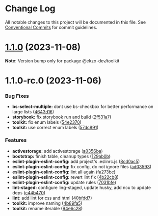 # Change Log

All notable changes to this project will be documented in this file.
See [Conventional Commits](https://conventionalcommits.org) for commit guidelines.

# [1.1.0](https://github.com/ekzo-dev/aurelia-components/compare/@ekzo-dev/toolkit@1.1.0-rc.0...@ekzo-dev/toolkit@1.1.0) (2023-11-08)

**Note:** Version bump only for package @ekzo-dev/toolkit





# 1.1.0-rc.0 (2023-11-06)


### Bug Fixes

* **bs-select-multiple:** dont use bs-checkbox for better performance on large lists ([4643d16](https://github.com/ekzo-dev/aurelia-components/commit/4643d1677d3693856dd72a74fa1b78e1bf6dc930))
* **storybook:** fix storybook run and build ([2f531a7](https://github.com/ekzo-dev/aurelia-components/commit/2f531a76f917adcdf45f20b5c7a5d97f92e8af00))
* **toolkit:** fix enum labels ([54e2370](https://github.com/ekzo-dev/aurelia-components/commit/54e2370ee2738599645041aed166960f1f814306))
* **toolkit:** use correct enum labels ([57dc891](https://github.com/ekzo-dev/aurelia-components/commit/57dc891b4d91c9f372336088231449d30e4d562e))


### Features

* **activestorage:** add activestorage ([a0356ba](https://github.com/ekzo-dev/aurelia-components/commit/a0356ba3a0408983ffeeddc92c27de2b518dba42))
* **bootstrap:** finish table, cleanup types ([129ab0b](https://github.com/ekzo-dev/aurelia-components/commit/129ab0b22c6d9fd1b55fd83bd99037ecc3fc0eb4))
* **eslint-plugin-eslint-config:** add project's .eslinrc.js ([8cd0ac5](https://github.com/ekzo-dev/aurelia-components/commit/8cd0ac58a233f829d291399db22ca104111dcc16))
* **eslint-plugin-eslint-config:** fix config, do not ignore files ([ad03593](https://github.com/ekzo-dev/aurelia-components/commit/ad035930152d311279983e24fbbc048fc3dabfac))
* **eslint-plugin-eslint-config:** lint all again ([fa273bc](https://github.com/ekzo-dev/aurelia-components/commit/fa273bcc466c81052e3ec5161862ebf9ec2330ca))
* **eslint-plugin-eslint-config:** revert lint fix ([4b22cb8](https://github.com/ekzo-dev/aurelia-components/commit/4b22cb80c1e38a5e6bc13d05c804941830606823))
* **eslint-plugin-eslint-config:** update rules ([7031bfe](https://github.com/ekzo-dev/aurelia-components/commit/7031bfe1b1c5cab9ab283689b644b7758957e1ff))
* **lint-staged:** configure ling-staged, update husky, add ncu to update deps ([c44b470](https://github.com/ekzo-dev/aurelia-components/commit/c44b4700bedc5ba2f4214311400b16b9bd679a45))
* **lint:** add lint for css and html ([40bfdd7](https://github.com/ekzo-dev/aurelia-components/commit/40bfdd7122637e7e32659f1a9db233afb4bf3622))
* **toolkit:** improve naming ([4b89fa5](https://github.com/ekzo-dev/aurelia-components/commit/4b89fa50b5e26239535d9311d9ad71f0854bd072))
* **toolkit:** rename iterable ([94e6c28](https://github.com/ekzo-dev/aurelia-components/commit/94e6c289d5deea3650af4ea0fa55f8d25439e8fd))
